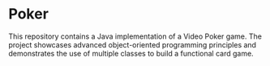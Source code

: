 # Poker
This repository contains a Java implementation of a Video Poker game. The project showcases advanced object-oriented programming principles and demonstrates the use of multiple classes to build a functional card game.
